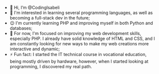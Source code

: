 - 👋 Hi, I’m @CodingIsabeli
- 👀 I'm interested in learning several programming languages, as well as becoming a full-stack dev in the future;
- 😉 I'm currently learning PHP and improving myself in both Python and databases;
- 💞️ For now, I'm focused on improving my web development skills, especially PHP. I already have solid knowledge of HTML and CSS, and I am constantly looking for new ways to make my web creations more interactive and dynamic;
- ⚡ Fun fact: I started the IT technical course in vocational education, being mostly driven by hardware, however, when I started looking at programming, I discovered my real path.

 <!---
CodingIsabeli/CodingIsabeli is a ✨ special ✨ repository because its `README.md` (this file) appears on your GitHub profile.
You can click the Preview link to take a look at your changes.
--->
